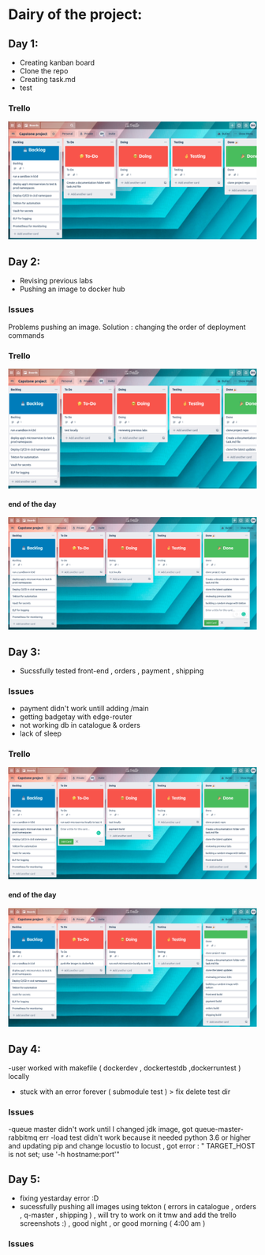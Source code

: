 # Dairy of the project:

## Day 1:

- Creating kanban board
- Clone the repo
- Creating task.md
- test

### Trello 


![Alt text](https://github.com/Danya-Mudaifea/level3-project/blob/main/documentation/day1.png?raw=true "Title")


## Day 2:

- Revising previous labs
- Pushing an image to docker hub

### Issues
Problems pushing an image. Solution : changing the order of deployment commands

### Trello 

![Alt text](https://github.com/Danya-Mudaifea/level3-project/blob/main/documentation/day2.png?raw=true "Title")

#### end of the day 

![Alt text](https://github.com/Danya-Mudaifea/level3-project/blob/main/documentation/day2.1.png?raw=true "Title")

## Day 3:
- Sucssfully tested front-end , orders , payment , shipping 

### Issues
- payment didn't work untill adding /main 
- getting badgetay with edge-router
- not working db in catalogue & orders 
- lack of sleep

### Trello 

![Alt text](https://github.com/Danya-Mudaifea/level3-project/blob/main/documentation/day3.png?raw=true "Title")

#### end of the day 

![Alt text](https://github.com/Danya-Mudaifea/level3-project/blob/main/documentation/day3.1.png?raw=true "Title")

## Day 4:
-user worked with makefile ( dockerdev , dockertestdb ,dockerruntest ) locally
- stuck with an error forever ( submodule test ) > fix delete test dir

### Issues 
-queue master didn't work until I changed jdk image, got queue-master-rabbitmq err
-load test didn't work because it needed python 3.6 or higher and updating pip and change locustio to locust , got error : "
TARGET_HOST is not set; use '-h hostname:port'"

## Day 5:
- fixing yestarday error :D 
- sucessfully pushing all images using tekton ( errors in catalogue , orders , q-master , shipping ) , will try to work on it tmw and add the trello screenshots :) , good night , or good morning ( 4:00 am )


### Issues 
